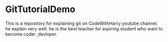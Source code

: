 # GitTutorialDemo
This is a repository for explaining git on CodeWithHarry youtube channel.
he explain very well.
he is the best teacher for aspiring student who want to become coder ,devloper.


